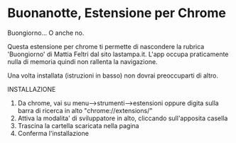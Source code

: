 # Buonanotte, Estensione per Chrome

Buongiorno... O anche no.

Questa estensione per chrome ti permette di nascondere la rubrica 'Buongiorno' di Mattia Feltri dal sito lastampa.it.
L'app occupa praticamente nulla di memoria quindi non rallenta la navigazione.

Una volta installata (istruzioni in basso) non dovrai preoccuparti di altro.


INSTALLAZIONE
1. Da chrome, vai su menu-->strumenti-->estensioni oppure digita sulla barra di ricerca in alto "chrome://extensions/"
2. Attiva la modalita' di sviluppatore in alto, cliccando sull'apposita casella
3. Trascina la cartella scaricata nella pagina
4. Conferma l'installazione
